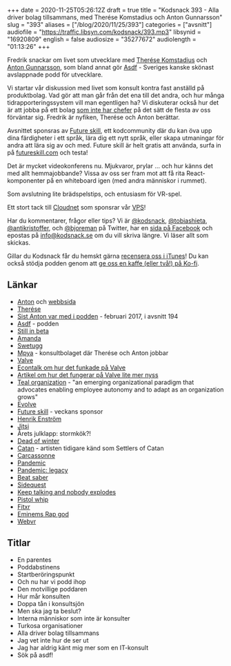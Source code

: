 +++
date = 2020-11-25T05:26:12Z
draft = true
title = "Kodsnack 393 - Alla driver bolag tillsammans, med Therése Komstadius och Anton Gunnarsson"
slug = "393"
aliases = ["/blog/2020/11/25/393"]
categories = ["avsnitt"]
audiofile = "https://traffic.libsyn.com/kodsnack/393.mp3"
libsynid = "16920809"
english = false
audiosize = "35277672"
audiolength = "01:13:26"
+++

Fredrik snackar om livet som utvecklare med [Therése Komstadius](https://twitter.com/tkomstadius) och [Anton Gunnarsson](https://twitter.com/awnton), som bland annat gör [Asdf](https://asdf.pizza/) - Sveriges kanske skönast avslappnade podd för utvecklare.

Vi startar vår diskussion med livet som konsult kontra fast anställd på produktbolag. Vad gör att man går från det ena till det andra, och hur många tidrapporteringssystem vill man egentligen ha? Vi diskuterar också hur det är att jobba på ett bolag [som inte har chefer](https://en.wikipedia.org/wiki/Teal_organisation) på det sätt de flesta av oss förväntar sig. Fredrik är nyfiken, Therése och Anton berättar.

Avsnittet sponsras av [Future skill](https://futureskill.com/), ett kodcommunity där du kan öva upp dina färdigheter i ett språk, lära dig ett nytt språk, eller skapa utmaningar för andra att lära sig av och med. Future skill är helt gratis att använda, surfa in på [futureskill.com](https://futureskill.com/) och testa!

Det är mycket videokonferens nu. Mjukvaror, prylar … och hur känns det med allt hemmajobbande? Vissa av oss ser fram mot att få rita React-komponenter på en whiteboard igen (med andra människor i rummet).

Som avslutning lite brädspelstips, och entusiasm för VR-spel.

Ett stort tack till [Cloudnet](http://www.cloudnet.se) som sponsrar vår [VPS](http://en.wikipedia.org/wiki/Virtual_private_server)!

Har du kommentarer, frågor eller tips? Vi är [@kodsnack](https://www.twitter.com/kodsnack), [@tobiashieta](https://www.twitter.com/tobiashieta), [@antikristoffer](https://www.twitter.com/antikristoffer), och [@bjoreman](https://www.twitter.com/bjoreman) på Twitter, har en [sida på Facebook](https://www.facebook.com/kodsnack) och epostas på [info@kodsnack.se](mailto:info@kodsnack.se) om du vill skriva längre. Vi läser allt som skickas.

Gillar du Kodsnack får du hemskt gärna [recensera oss i iTunes](http://itunes.apple.com/se/podcast/kodsnack/id561631498?l=en)! Du kan också stödja podden genom att <a href="https://ko-fi.com/kodsnack" rel="payment">ge oss en kaffe (eller två!) på Ko-fi</a>.

## Länkar ##
* [Anton](https://twitter.com/awnton) och [webbsida](https://antongunnarsson.com)
* [Therése](https://twitter.com/tkomstadius)
* [Sist Anton var med i podden](https://kodsnack.se/194/) - februari 2017, i avsnitt 194
* [Asdf](https://asdf.pizza/) - podden
* [Still in beta](https://twitter.com/stillinbetapodd)
* [Amanda](https://twitter.com/itssotoday)
* [Swetugg](https://swetugg.se/)
* [Mpya](https://mpyadigital.com/) - konsultbolaget där Therése och Anton jobbar
* [Valve](https://en.wikipedia.org/wiki/Valve_Corporation)
* [Econtalk om hur det funkade på Valve](https://www.econtalk.org/varoufakis-on-valve-spontaneous-order-and-the-european-crisis/)
* [Artikel om hur det fungerar på Valve lite mer nyss](https://www.theguardian.com/commentisfree/2018/jul/30/no-bosses-managers-flat-hierachy-workplace-tech-hollywood)
* [Teal organization](https://en.wikipedia.org/wiki/Teal_organisation) - "an emerging organizational paradigm that advocates enabling employee autonomy and to adapt as an organization grows"
* [Evolve](https://evolvetechnology.se/en)
* [Future skill](https://futureskill.com/) - veckans sponsor
* [Henrik Enström](mailto:henrik.enstrom@softwareskills.se)
* [Jitsi](https://en.wikipedia.org/wiki/Jitsi#Jitsi_Meet)
* Årets julklapp: stormkök?!
* [Dead of winter](https://en.wikipedia.org/wiki/Dead_of_Winter:_A_Cross_Roads_Game)
* [Catan](https://en.wikipedia.org/wiki/Catan) - artisten tidigare känd som Settlers of Catan
* [Carcassonne](https://en.wikipedia.org/wiki/Carcassonne_%28board_game%29)
* [Pandemic](https://en.wikipedia.org/wiki/Pandemic_%28board_game%29)
* [Pandemic: legacy](https://en.wikipedia.org/wiki/Pandemic_%28board_game%29)
* [Beat saber](https://en.wikipedia.org/wiki/Beat_Saber)
* [Sidequest](https://sidequestvr.com/)
* [Keep talking and nobody explodes](https://keeptalkinggame.com/)
* [Pistol whip](https://cloudheadgames.com/pistol-whip/)
* [Fitxr](https://fitxr.com/)
* [Eminems Rap god](https://www.youtube.com/watch?v=XbGs_qK2PQA)
* [Webvr](https://en.wikipedia.org/wiki/WebVR)

## Titlar ##
* En parentes
* Poddabstinens
* Startberöringspunkt
* Och nu har vi podd ihop
* Den motvillige poddaren
* Hur mår konsulten
* Doppa tån i konsultsjön
* Men ska jag ta beslut?
* Interna människor som inte är konsulter
* Turkosa organisationer
* Alla driver bolag tillsammans
* Jag vet inte hur de ser ut
* Jag har aldrig känt mig mer som en IT-konsult
* Sök på asdf!